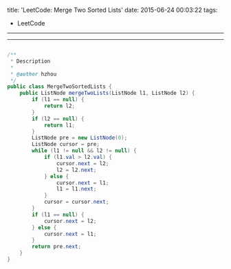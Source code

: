 title: 'LeetCode: Merge Two Sorted Lists'
date: 2015-06-24 00:03:22
tags:
 - LeetCode
---
<hr/>    

```java

/**
 * Description
 *
 * @author hzhou
 */
public class MergeTwoSortedLists {
	public ListNode mergeTwoLists(ListNode l1, ListNode l2) {
		if (l1 == null) {
			return l2;
		}
		if (l2 == null) {
			return l1;
		}
		ListNode pre = new ListNode(0);
		ListNode cursor = pre;
		while (l1 != null && l2 != null) {
			if (l1.val > l2.val) {
				cursor.next = l2;
				l2 = l2.next;
			} else {
				cursor.next = l1;
				l1 = l1.next;
			}
			cursor = cursor.next;
		}
		if (l1 == null) {
			cursor.next = l2;
		} else {
			cursor.next = l1;
		}
		return pre.next;
	}
}
```
